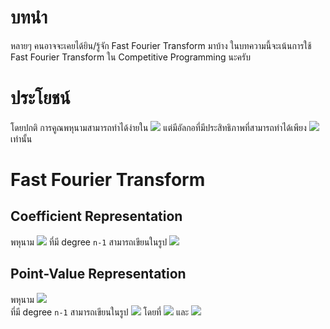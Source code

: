 # บทนำ
หลายๆ คนอาจจะเคยได้ยิน/รู้จัก Fast Fourier Transform มาบ้าง ในบทความนี้จะเน้นการใช้ Fast Fourier Transform ใน Competitive Programming นะครับ

# ประโยชน์
โดยปกติ การคูณพหุนามสามารถทำได้ง่ายใน ![](https://latex.codecogs.com/svg.latex?\inline&space;O(n^2)) แต่มีอัลกอที่มีประสิทธิภาพที่สามารถทำได้เพียง ![](https://latex.codecogs.com/svg.latex?\inline&space;O(n&space;\log&space;n)) เท่านั้น

# Fast Fourier Transform
## Coefficient Representation
พหุนาม 
![](https://latex.codecogs.com/svg.latex?\inline&space;P&space;=&space;a_0x^0&space;&plus;&space;a_1x^1&space;&plus;&space;a_2x^2&space;&plus;&space;\dotsc&space;&plus;&space;a_{n-1}x^{n-1}) 
ที่มี degree `n-1` สามารถเขียนในรูป 
![](https://latex.codecogs.com/svg.latex?\inline&space;C&space;=&space;\{a_0,&space;a_1,&space;a_2,&space;\dotsc,&space;a_{n-1}\})
## Point-Value Representation
พหุนาม 
![](https://latex.codecogs.com/svg.latex?\inline&space;P&space;=&space;a_0x^0&space;&plus;&space;a_1x^1&space;&plus;&space;a_2x^2&space;&plus;&space;\dotsc&space;&plus;&space;a_{n-1}x^{n-1})  
ที่มี degree `n-1` สามารถเขียนในรูป
![](https://latex.codecogs.com/svg.latex?\inline&space;S&space;=&space;\{(x_0,&space;y_0),&space;(x_1,&space;y_1),&space;(x_2,&space;y_2),&space;...,&space;(x_{n-1},&space;y_{n-1})\})
โดยที่ 
![](https://latex.codecogs.com/svg.latex?\inline&space;x_0&space;\neq&space;x_1&space;\neq&space;x_2&space;\neq&space;\dotsc&space;\neq&space;x_{n-1})
และ
![](https://latex.codecogs.com/svg.latex?\inline&space;y_0&space;=&space;P(x_0),&space;y_1&space;=&space;P(x_1),&space;y_2&space;=&space;P(x_2),&space;\dotsc,&space;y_{n-1}&space;=&space;P(x_{n-1}))

